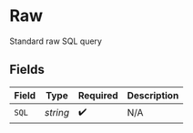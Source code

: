 # Raw

Standard raw SQL query


## Fields

| Field              | Type               | Required           | Description        |
| ------------------ | ------------------ | ------------------ | ------------------ |
| `SQL`              | *string*           | :heavy_check_mark: | N/A                |